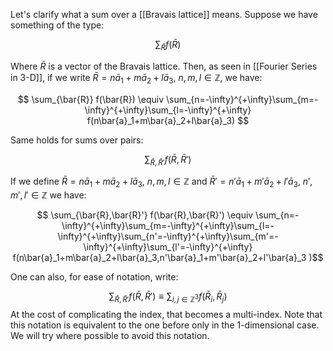 Let's clarify what a sum over a [[Bravais lattice]] means.
Suppose we have something of the type:

$$ \sum_{\bar{R}} f(\bar{R}) $$

Where $\bar{R}$ is a vector of the Bravais lattice. Then, as seen in [[Fourier Series in 3-D]], if we write $\bar{R}=n\bar{a}_1+m\bar{a}_2+l\bar{a}_3,\ n,m,l \in \mathbb{Z}$, we have:

$$ \sum_{\bar{R}} f(\bar{R}) \equiv \sum_{n=-\infty}^{+\infty}\sum_{m=-\infty}^{+\infty}\sum_{l=-\infty}^{+\infty} f(n\bar{a}_1+m\bar{a}_2+l\bar{a}_3) $$

Same holds for sums over pairs:

$$ \sum_{\bar{R},\bar{R}'} f(\bar{R},\bar{R}') $$

If we define $\bar{R}=n\bar{a}_1+m\bar{a}_2+l\bar{a}_3,\ n,m,l \in \mathbb{Z}$ and $\bar{R}'=n'\bar{a}_1+m'\bar{a}_2+l'\bar{a}_3,\ n',m',l' \in \mathbb{Z}$ we have:

$$ \sum_{\bar{R},\bar{R}'} f(\bar{R},\bar{R}') \equiv \sum_{n=-\infty}^{+\infty}\sum_{m=-\infty}^{+\infty}\sum_{l=-\infty}^{+\infty}\sum_{n'=-\infty}^{+\infty}\sum_{m'=-\infty}^{+\infty}\sum_{l'=-\infty}^{+\infty}  f(n\bar{a}_1+m\bar{a}_2+l\bar{a}_3,n'\bar{a}_1+m'\bar{a}_2+l'\bar{a}_3 )$$

One can also, for ease of notation, write:

$$\sum_{\bar{R},\bar{R}'} f(\bar{R},\bar{R}') \equiv \sum_{i,j\in \mathbb{Z}^3}f(\bar{R}_i,\bar{R}_j) $$ 
At the cost of complicating the index, that becomes a multi-index. Note that this notation is equivalent to the one before only in the 1-dimensional case.
We will try where possible to avoid this notation.
